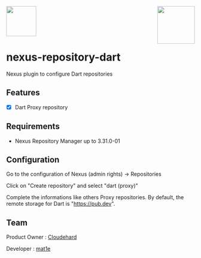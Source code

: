 <img src="https://zupimages.net/up/21/25/3lfx.jpg" width="80"/>
<img src="https://i.pinimg.com/originals/bc/00/a8/bc00a8bd0a4be6cd29680d02c70f0539.png" width="100" align="right"/>

# nexus-repository-dart

Nexus plugin to configure Dart repositories

## Features

- [x] Dart Proxy repository

## Requirements

- Nexus Repository Manager up to 3.31.0-01

## Configuration

Go to the configuration of Nexus (admin rights) -> Repositories

Click on "Create repository" and select "dart (proxy)"

Complete the informations like others Proxy repositories. By default, the remote storage for Dart is "https://pub.dev".

## Team

Product Owner : [Cloudehard](https://github.com/Cloudehard)

Developer : [mat1e](https://github.com/mat1e)
